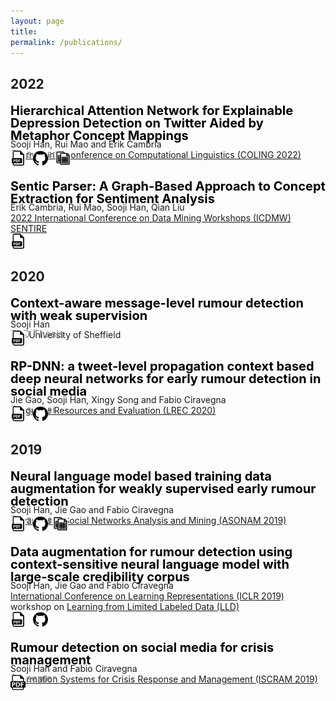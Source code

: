 ```yaml
---
layout: page
title: 
permalink: /publications/
---
```


<h2 style="text-align:left;">2022</h2>


<p style="text-align:left;font-weight:bold;font-size:20px;line-height:1.0;color:black;margin-bottom:-5px;">Hierarchical Attention Network for Explainable Depression Detection on Twitter Aided by Metaphor Concept Mappings</p> 
<!-- <b><ins>Sooji Han</ins></b>, Rui Mao, and Erik Cambria<br> -->
<span class="fancy-underline">Sooji Han</span>, Rui Mao and Erik Cambria<br>
<a href="https://coling2022.org/" target="_blank">International Conference on Computational Linguistics (COLING 2022)</a><br>
<p style="color:grey;font-size:16px;margin-top:-20px;margin-bottom:-15px;">Presenter</p>
<a href="https://aclanthology.org/2022.coling-1.9.pdf" target="_blank"><img src="../images/pdf1.png" width="24" height="24"></a> &nbsp; <a href="https://github.com/soojihan/HAN" target="_blank"><img src="../images/github1.png" width="24" height="24"></a> &nbsp; <a href="https://zenodo.org/record/7095100" target="_blank"><img src="../images/dataset1.png" width="24" height="24"></a>
    

<p style="text-align:left;font-weight:bold;font-size:20px;line-height:1.0;color:black;margin-bottom:-5px;">Sentic Parser: A Graph-Based Approach to Concept Extraction for Sentiment Analysis</p> 
Erik Cambria, Rui Mao, <span class="fancy-underline">Sooji Han</span>, Qian Liu<br>
<a href="https://sentic.net/sentire/" target="_blank">2022 International Conference on Data Mining Workshops (ICDMW) SENTIRE</a><br>
<a href="https://sentic.net/sentic-parser.pdf" target="_blank"><img src="../images/pdf1.png" width="24" height="24"></a> 
 


<h2 style="text-align:left;">2020</h2>
<p style="text-align:left;font-weight:bold;font-size:20px;line-height:1.0;color:black;margin-bottom:-5px;">Context-aware message-level rumour detection with weak supervision</p> 
<span class="fancy-underline">Sooji Han</span><br>
The University of Sheffield<br>
<p style="color:grey;font-size:16px;margin-top:-20px;margin-bottom:-15px;">PhD Thesis</p>
<a href="http://etheses.whiterose.ac.uk/27302/1/shan_finalcopy.pdf" target="_blank"><img src="../images/pdf1.png" width="24" height="24"></a>


<p style="text-align:left;font-weight:bold;font-size:20px;line-height:1.0;color:black;margin-bottom:-5px;">RP-DNN: a tweet-level propagation context based deep neural networks for early rumour detection in social media</p> 
Jie Gao, <span class="fancy-underline">Sooji Han</span>, Xingy Song and Fabio Ciravegna<br>
<a href="https://lrec2020.lrec-conf.org/en/" target="_blank">Language Resources and Evaluation (LREC 2020)</a><br>
<p style="color:grey;font-size:16px;margin-top:-20px;margin-bottom:-15px;">Presenter</p>
<a href="https://aclanthology.org/2020.lrec-1.748/" target="_blank"><img src="../images/pdf1.png" width="24" height="24"></a> &nbsp; <a href="https://github.com/soojihan/RPDNN" target="_blank"><img src="../images/github1.png" width="24" height="24"></a>


<h2 style="text-align:left;">2019</h2>

<p style="text-align:left;font-weight:bold;font-size:20px;line-height:1.0;color:black;margin-bottom:-5px;">Neural language model based training data augmentation for weakly supervised early rumour detection</p> 
 <span class="fancy-underline">Sooji Han</span>, Jie Gao and Fabio Ciravegna<br>
<a href="http://asonam.cpsc.ucalgary.ca/2019/" target="_blank">Advances in Social Networks Analysis and Mining (ASONAM 2019)</a><br>
<p style="color:grey;font-size:16px;margin-top:-20px;margin-bottom:-15px;">Presenter</p>
<a href="https://arxiv.org/pdf/1907.07033.pdf" target="_blank"><img src="../images/pdf1.png" width="24" height="24"></a>  &nbsp; <a href="https://github.com/soojihan/Multitask4Veracity" target="_blank"><img src="../images/github1.png" width="24" height="24"></a> &nbsp;<a href="https://zenodo.org/record/3269768" target="_blank"><img src="../images/dataset1.png" width="24" height="24"></a>


<p style="text-align:left;font-weight:bold;font-size:20px;line-height:1.0;color:black;margin-bottom:-5px;">Data augmentation for rumour detection using context-sensitive neural language model with large-scale credibility corpus</p> 
<span class="fancy-underline">Sooji Han</span>, Jie Gao and Fabio Ciravegna<br>
<a href="https://iclr.cc/Conferences/2019" target="_blank">International Conference on Learning Representations (ICLR 2019)</a> workshop on <a href="https://lld-workshop.github.io/" target="_blank">Learning from Limited Labeled Data (LLD)</a><br>
<a href="https://openreview.net/pdf?id=SyxCysRNdV" target="_blank"><img src="../images/pdf1.png" width="24" height="24"></a> &nbsp; <a href="https://github.com/soojihan/Multitask4Veracity" target="_blank"><img src="../images/github1.png" width="24" height="24"></a>

<p style="text-align:left;font-weight:bold;font-size:20px;line-height:1.0;color:black;margin-bottom:-5px;">Rumour detection on social media for crisis management</p> 
<span class="fancy-underline">Sooji Han</span> and Fabio Ciravegna<br>
<a href="https://iscram2019.webs.upv.es/" target="_blank">Information Systems for Crisis Response and Management (ISCRAM 2019)</a><br>
<p style="color:grey;font-size:16px;margin-top:-20px;margin-bottom:-15px;">Presenter</p>
<a href="https://pdfs.semanticscholar.org/8298/9a83f48551fc87734e2a2cdac69dbd312d24.pdf" target="_blank"><img src="../images/pdf.png"  width="24" height="24"></a>


